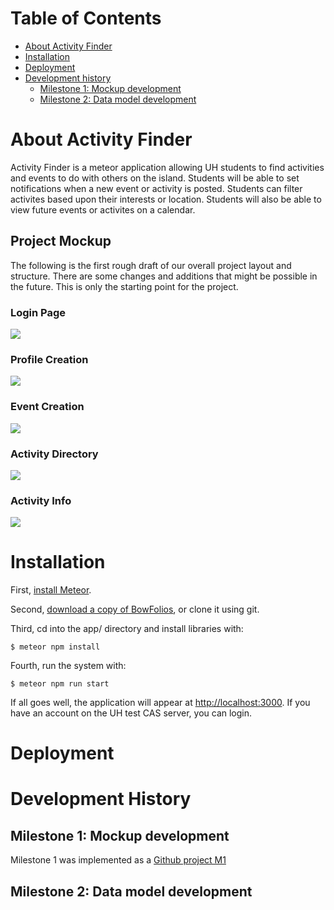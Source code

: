 # Table of Contents

* [About Activity Finder](#about-activityfinder)
* [Installation](#installation)
* [Deployment](#deployment)
* [Development history](#development-history)
  * [Milestone 1: Mockup development](#milestone-1-mockup-development)
  * [Milestone 2: Data model development](#milestone-2-data-model-development)
  
# About Activity Finder
Activity Finder is a meteor application allowing UH students to find activities and events to do with others on the island. Students will be able to set notifications when a new event or activity is posted. Students can filter activites based upon their interests or location. Students will also be able to view future events or activites on a calendar.

## Project Mockup
The following is the first rough draft of our overall project layout and structure. There are some changes and additions that might be possible in the future. This is only the starting point for the project.

### Login Page
![](images/LoginPage.jpg)

### Profile Creation
![](images/ProfileCreatePage.jpg)

### Event Creation
![](images/EventCreate.jpg)

### Activity Directory
![](images/ActivityDirectory.jpg)

### Activity Info
![](images/ActivityPage.jpg)

# Installation

First, [install Meteor](https://www.meteor.com/install).

Second, [download a copy of BowFolios](https://github.com/bowfolios/bowfolios/archive/master.zip), or clone it using git.
  
Third, cd into the app/ directory and install libraries with:

```
$ meteor npm install
```

Fourth, run the system with:

```
$ meteor npm run start
```

If all goes well, the application will appear at [http://localhost:3000](http://localhost:3000). If you have an account on the UH test CAS server, you can login.

# Deployment

# Development History

## Milestone 1: Mockup development
Milestone 1 was implemented as a [Github project M1](https://github.com/activityfinder/activityfinder/projects/1)
## Milestone 2: Data model development 
